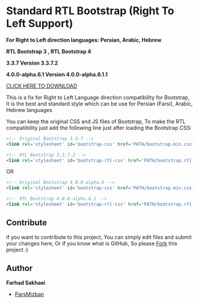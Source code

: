 # Standard RTL Bootstrap (Right To Left Support)
**For Right to Left direction languages: Persian, Arabic, Hebrew**

**RTL Bootstrap 3 , RTL Bootstrap 4**

**3.3.7 Version 3.3.7.2**

**4.0.0-alpha.6.1 Version 4.0.0-alpha.6.1.1**

[CLICK HERE TO DOWNLOAD](https://github.com/parsmizban/RTL-Bootstrap/releases)

This is a fix for Right to Left Language direction compatibility for Bootstrap, It is the best and standard style which can be use for Persian (Farsi), Arabic, Hebrew languages

You can keep the original CSS and JS files of Bootstrap, To make the RTL compatibility just add the following line just after loading the Bootstrap CSS:

```html
<!-- Original Bootstrap 3.3.7 -->
<link rel='stylesheet' id='bootstrap-css' href='PATH/bootstrap.min.css?ver=3.3.7' type='text/css' />

<!-- RTL Bootstrap 3.3.7.2 -->
<link rel='stylesheet' id='bootstrap-rtl-css' href='PATH/bootstrap.rtl.min.css?ver=3.3.7.2' type='text/css' />
```
OR
```html
<!-- Original Bootstrap 4.0.0-alpha.6 -->
<link rel='stylesheet' id='bootstrap-css' href='PATH/bootstrap.min.css?ver=4.0.0-alpha.6' type='text/css' />

<!-- RTL Bootstrap 4.0.0-alpha.6.1 -->
<link rel='stylesheet' id='bootstrap-rtl-css' href='PATH/bootstrap.rtl.min.css?ver=4.0.0-alpha.6.1' type='text/css' />
```

## Contribute

if you want to contribute to this project, You can simply edit files and submit your changes here, Or if you know what is GitHub, So please [Fork](https://github.com/parsmizban/RTL-Bootstrap/fork) this project :)

## Author

**Farhad Sakhaei**

+ [ParsMizban](https://parsmizban.com)
